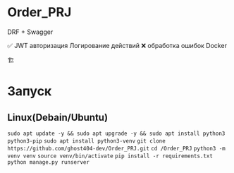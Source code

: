 # Order_PRJ
DRF + Swagger 


✅
JWT авторизация
Логирование действий
❌
обработка ошибок
Docker

🏗️
# Запуск

## Linux(Debain/Ubuntu)
```sudo apt update -y && sudo apt upgrade -y && sudo apt install python3 python3-pip```
`sudo apt install python3-venv`
`git clone https://github.com/ghost404-dev/Order_PRJ.git`
`cd /Order_PRJ`
`python3 -m venv venv`
`source venv/bin/activate`
`pip install -r requirements.txt`
`python manage.py runserver`

